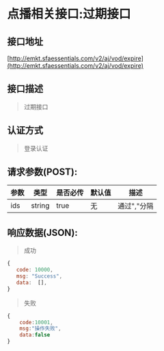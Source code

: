 # 点播相关接口:过期接口

## 接口地址

[http://emkt.sfaessentials.com/v2/aj/vod/expire](http://emkt.sfaessentials.com/v2/aj/vod/expire)

## 接口描述

> 过期接口

## 认证方式

> 登录认证

## 请求参数(POST):

| 参数 | 类型| 是否必传 | 默认值 |  描述 | 
| ---- | ---- | ----- | ----- | ----- | 
| ids | string | true | 无 | 通过","分隔 | 


## 响应数据(JSON):
> 成功

```javascript
{
   code: 10000,
   msg: "Success",
   data:  [],
}
```
> 失败 

```javascript
{
    code:10001,
    msg:"操作失败",
    data:false
}
```